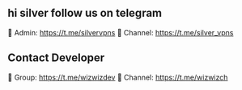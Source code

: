 hi silver
follow us on telegram
---
💎 Admin: https://t.me/silvervpns 💎 Channel: https://t.me/silver_vpns

Contact Developer
---
💎 Group: https://t.me/wizwizdev 💎 Channel: https://t.me/wizwizch
